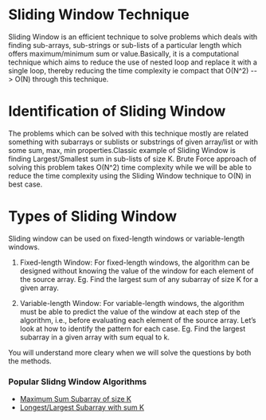 # Sliding Window Technique

Sliding Window is an efficient technique to solve problems which deals with finding sub-arrays, sub-strings or sub-lists of a particular length which offers maximum/minimum sum or value.Basically, it is a computational technique which aims to reduce the use of nested loop and replace it with a single loop, thereby reducing the time complexity ie compact that O(N^2) --> O(N) through this technique.


# Identification of Sliding Window

The problems which can be solved with this technique mostly are related something with subarrays or sublists or substrings of given array/list or with some sum, max, min properties.Classic example of Sliding Window is finding Largest/Smallest sum in sub-lists of size K.
Brute Force approach of solving this problem takes O(N^2) time complexity while we will be able to reduce the time complexity using the Sliding Window technique to O(N) in best case.

# Types of Sliding Window
Sliding window can be used on fixed-length windows or variable-length windows. 
1) Fixed-length Window:
    For fixed-length windows, the algorithm can be designed without knowing the value of the window for each element of the source array.
    Eg. Find the largest sum of any subarray of size K for a given array.

2) Variable-length Window:
    For variable-length windows, the algorithm must be able to predict the value of the window at each step of the algorithm, i.e., before evaluating each element of the source array. Let’s look at how to identify the pattern for each case.
    Eg. Find the largest subarray in a given array with sum equal to k.


You will understand more cleary when we will solve the questions by both the methods.


### Popular Slidng Window Algorithms
* [Maximum Sum Subarray of size K](Fixed%20Length/Maximum%20Sum%20Subarray%20(K)/readme.md)
* [Longest/Largest Subarray with sum K](Variable%20Length/Largest%20Subarray%20Sum%20(K)/readme.md)
